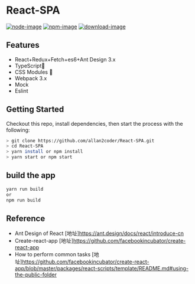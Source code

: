 # React-SPA
[![node-image](https://img.shields.io/badge/node.js-%3E=_4.0-green.svg?style=flat-square)](https://img.shields.io/badge/node.js-%3E=_4.0-green.svg?style=flat-square)
[![npm-image](https://img.shields.io/npm/v/npm.svg?style=flat-square)](https://img.shields.io/npm/v/npm.svg?style=flat-square)
[![download-image](https://img.shields.io/npm/dm/npm.svg?style=flat-square)](https://img.shields.io/npm/dm/npm.svg?style=flat-square)


## Features

- React+Redux+Fetch+es6+Ant Design 3.x
- TypeScript🚀
- CSS Modules 🚀
- Webpack 3.x
- Mock
- Eslint

## Getting Started
Checkout this repo, install dependencies, then start the process with the following:

```bash
> git clone https://github.com/allan2coder/React-SPA.git
> cd React-SPA
> yarn install or npm install
> yarn start or npm start
```

## build the app

```bash
yarn run build
or
npm run build
```

## Reference

* Ant Design of React [地址]https://ant.design/docs/react/introduce-cn
* Create-react-app [地址]https://github.com/facebookincubator/create-react-app
* How to perform common tasks [地址]https://github.com/facebookincubator/create-react-app/blob/master/packages/react-scripts/template/README.md#using-the-public-folder
